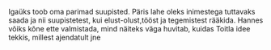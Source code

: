 Igaüks toob oma parimad suupisted.
Päris lahe oleks inimestega tuttavaks saada ja nii suupistetest, kui elust-olust,tööst ja tegemistest rääkida.
Hannes võiks kõne ette valmistada, mind näiteks väga huvitab, kuidas Toitla idee tekkis, millest ajendatult jne
